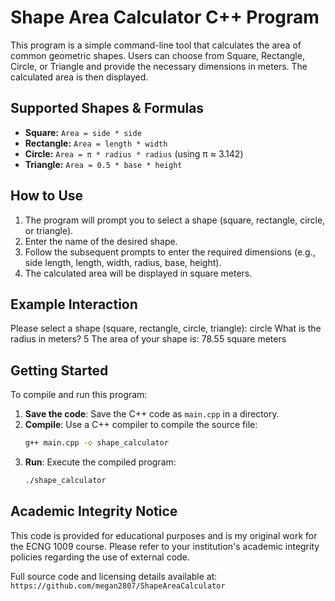 # Shape Area Calculator C++ Program

This program is a simple command-line tool that calculates the area of common geometric shapes. Users can choose from Square, Rectangle, Circle, or Triangle and provide the necessary dimensions in meters. The calculated area is then displayed.

## Supported Shapes & Formulas

* **Square:** `Area = side * side`
* **Rectangle:** `Area = length * width`
* **Circle:** `Area = π * radius * radius` (using π ≈ 3.142)
* **Triangle:** `Area = 0.5 * base * height`

## How to Use

1.  The program will prompt you to select a shape (square, rectangle, circle, or triangle).
2.  Enter the name of the desired shape.
3.  Follow the subsequent prompts to enter the required dimensions (e.g., side length, length, width, radius, base, height).
4.  The calculated area will be displayed in square meters.

## Example Interaction
Please select a shape (square, rectangle, circle, triangle): circle
What is the radius in meters? 5
The area of your shape is: 78.55 square meters

## Getting Started
To compile and run this program:

1.  **Save the code**: Save the C++ code as `main.cpp` in a directory.
2.  **Compile**: Use a C++ compiler  to compile the source file:
    ```bash
    g++ main.cpp -o shape_calculator
    ```
3.  **Run**: Execute the compiled program:
    ```bash
    ./shape_calculator
    ```

## Academic Integrity Notice

This code is provided for educational purposes and is my original work for the ECNG 1009 course. Please refer to your institution's academic integrity policies regarding the use of external code.

Full source code and licensing details available at:
`https://github.com/megan2807/ShapeAreaCalculator` 
